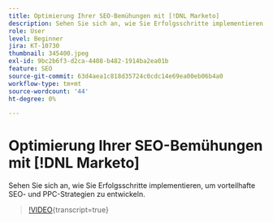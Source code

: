 ```yaml
---
title: Optimierung Ihrer SEO-Bemühungen mit [!DNL Marketo]
description: Sehen Sie sich an, wie Sie Erfolgsschritte implementieren, um vorteilhafte SEO- und PPC-Strategien zu entwickeln.
role: User
level: Beginner
jira: KT-10730
thumbnail: 345400.jpeg
exl-id: 9bc2b6f3-d2ca-4408-b482-1914ba2ea01b
feature: SEO
source-git-commit: 63d4aea1c818d35724c0cdc14e69ea00eb06b4a0
workflow-type: tm+mt
source-wordcount: '44'
ht-degree: 0%

---
```


# Optimierung Ihrer SEO-Bemühungen mit [!DNL Marketo]

Sehen Sie sich an, wie Sie Erfolgsschritte implementieren, um vorteilhafte SEO- und PPC-Strategien zu entwickeln.

>[!VIDEO](https://video.tv.adobe.com/v/345400/?quality=12&learn=on){transcript=true}
